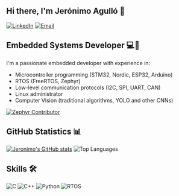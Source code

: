 ## Hi there, I'm Jerónimo Agulló 👋

[![LinkedIn](https://img.shields.io/badge/LinkedIn-0077B5?style=for-the-badge&logo=linkedin&logoColor=white)](https://www.linkedin.com/in/jeronimo-agullo/)
[![Email](https://img.shields.io/badge/Gmail-D14836?style=for-the-badge&logo=gmail&logoColor=white)](mailto:jeronimoagullo97@gmail.com)


## Embedded Systems Developer 💻🔌

I'm a passionate embedded developer with experience in:
- Microcontroller programming (STM32, Nordic, ESP32, Arduino)
- RTOS (FreeRTOS, Zephyr)
- Low-level communication protocols (I2C, SPI, UART, CAN)
- Linux administrator
- Computer Vision (traditional algorithms, YOLO and other CNNs)

[![Zephyr Contributor](https://img.shields.io/badge/Zephyr-Contributor-blue?logo=data:image/svg+xml;base64,PHN2ZyB4bWxucz0iaHR0cDovL3d3dy53My5vcmcvMjAwMC9zdmciIHZpZXdCb3g9IjAgMCAyNCAyNCI+PHBhdGggZD0iTTEyIDBDNS4zNyAwIDAgNS4zNyAwIDEyczUuMzcgMTIgMTIgMTIgMTItNS4zNyAxMi0xMlMxOC42MyAwIDEyIDB6Ii8+PC9zdmc+)](https://www.credly.com/badges/acd05aea-2d68-4c2c-9ced-681670edda83/public_url)

## GitHub Statistics 📊

[![Jeronimo's GitHub stats](https://github-readme-stats.vercel.app/api?username=jeronimoagullo&theme=radical)](https://github.com/anuraghazra/github-readme-stats)
![Top Languages](https://github-readme-stats.vercel.app/api/top-langs/?username=jeronimoagullo&layout=compact&theme=radical)

## Skills 🛠️

![C](https://img.shields.io/badge/C-00599C?style=for-the-badge&logo=c&logoColor=white)
![C++](https://img.shields.io/badge/C%2B%2B-00599C?style=for-the-badge&logo=c%2B%2B&logoColor=white)
![Python](https://img.shields.io/badge/Python-3776AB?style=for-the-badge&logo=python&logoColor=white)
![RTOS](https://img.shields.io/badge/RTOS-00A98F?style=for-the-badge&logo=rtos&logoColor=white)

<!--
**jeronimoagullo/jeronimoagullo** is a ✨ _special_ ✨ repository because its `README.md` (this file) appears on your GitHub profile.

Here are some ideas to get you started:

- 🔭 I’m currently working on ...
- 🌱 I’m currently learning ...
- 👯 I’m looking to collaborate on ...
- 🤔 I’m looking for help with ...
- 💬 Ask me about ...
- 📫 How to reach me: ...
- 😄 Pronouns: ...
- ⚡ Fun fact: ...
-->
